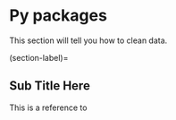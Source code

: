 # Py packages

This section will tell you how to clean data.

(section-label)=
## Sub Title Here

This is a reference to [](section-label)

